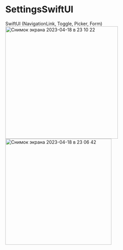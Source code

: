 # SettingsSwiftUI

SwiftUI (NavigationLink, Toggle, Picker, Form)
<img width="351" alt="Снимок экрана 2023-04-18 в 23 10 22" src="https://user-images.githubusercontent.com/118187754/232866757-af850b5e-6449-4971-a339-5444b295f9c7.png">
<img width="331" alt="Снимок экрана 2023-04-18 в 23 06 42" src="https://user-images.githubusercontent.com/118187754/232866773-09e97998-c522-4776-bf9f-6f3bdcfc75e3.png">
